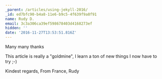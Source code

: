 ```yaml
---
_parent: /articles/using-jekyll-2016/
_id: ed7bfc90-b4a8-11e6-b9c5-4f639f9a8f91
name: Rudy D.
email: 3c3a306ca39ef598678403d4168273ef
hidden: ''
date: '2016-11-27T13:53:51.816Z'
---
```


Many many thanks

This article is really a "goldmine", I learn a ton of new things I now have to
try ;-)

Kindest regards, From France, Rudy
